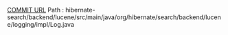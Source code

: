 [COMMIT URL](https://github.com/hibernate/hibernate-search/commit/bcf2bf1aeb579de0953bb0eb3bff876505b2aada)
Path : hibernate-search/backend/lucene/src/main/java/org/hibernate/search/backend/lucene/logging/impl/Log.java